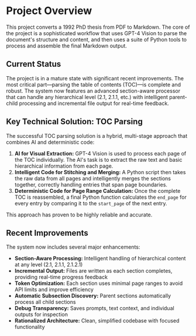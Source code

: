 # Project Overview

This project converts a 1992 PhD thesis from PDF to Markdown. The core of the project is a sophisticated workflow that uses GPT-4 Vision to parse the document's structure and content, and then uses a suite of Python tools to process and assemble the final Markdown output.

## Current Status

The project is in a mature state with significant recent improvements. The most critical part—parsing the table of contents (TOC)—is complete and robust. The system now features an advanced section-aware processor that can handle any hierarchical level (2.1, 2.1.1, etc.) with intelligent parent-child processing and incremental file output for real-time feedback.

## Key Technical Solution: TOC Parsing

The successful TOC parsing solution is a hybrid, multi-stage approach that combines AI and deterministic code:

1.  **AI for Visual Extraction:** GPT-4 Vision is used to process each page of the TOC individually. The AI's task is to extract the raw text and basic hierarchical information from each page.
2.  **Intelligent Code for Stitching and Merging:** A Python script then takes the raw data from all pages and intelligently merges the sections together, correctly handling entries that span page boundaries.
3.  **Deterministic Code for Page Range Calculation:** Once the complete TOC is reassembled, a final Python function calculates the `end_page` for every entry by comparing it to the `start_page` of the next entry.

This approach has proven to be highly reliable and accurate.

## Recent Improvements

The system now includes several major enhancements:

*   **Section-Aware Processing:** Intelligent handling of hierarchical content at any level (2.1, 2.1.1, 2.1.2.1)
*   **Incremental Output:** Files are written as each section completes, providing real-time progress feedback
*   **Token Optimization:** Each section uses minimal page ranges to avoid API limits and improve efficiency
*   **Automatic Subsection Discovery:** Parent sections automatically process all child sections
*   **Debug Transparency:** Saves prompts, text context, and individual outputs for inspection
*   **Rationalized Architecture:** Clean, simplified codebase with focused functionality
